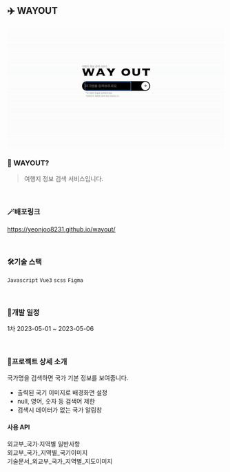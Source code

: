 ## ✈️ WAYOUT

<img width="970" alt="Thumnail" src="https://raw.githubusercontent.com/yeonjoo8231/wayout/main/wayout_thumnail.gif">

<br />

### 🛫 WAYOUT?

> 여행지 정보 검색 서비스입니다.

<br />

### 🪄배포링크
https://yeonjoo8231.github.io/wayout/

<br />

### 🛠️기술 스택
`Javascript` `Vue3` `scss` `Figma`

<br />

### 📅개발 일정
1차 2023-05-01 ~ 2023-05-06<br />

<br />

### 🎤프로젝트 상세 소개

국가명을 검색하면 국가 기본 정보를 보여줍니다.<br />
- 출력된 국기 이미지로 배경화면 설정
- null, 영어, 숫자 등 검색어 제한
- 검색시 데이터가 없는 국가 알림창

#### 사용 API
외교부_국가·지역별 일반사항<br />
외교부_국가_지역별_국기이미지<br />
기술문서_외교부_국가_지역별_지도이미지



